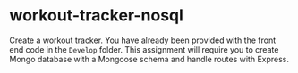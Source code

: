 # workout-tracker-nosql
Create a workout tracker. You have already been provided with the front end code in the `Develop` folder. This assignment will require you to create Mongo database with a Mongoose schema and handle routes with Express.
